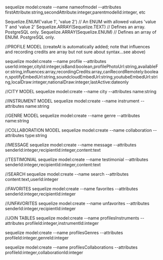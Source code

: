 sequelize model:create --name nameofmodel --attributes firstAttribute:string,secondAttribute:integer,parentmodelId:integer, etc

Sequelize.ENUM('value 1', 'value 2')  // An ENUM with allowed values 'value 1' and 'value 2'
Sequelize.ARRAY(Sequelize.TEXT)       // Defines an array. PostgreSQL only.
Sequelize.ARRAY(Sequelize.ENUM)       // Defines an array of ENUM. PostgreSQL only.

//PROFILE MODEL (createAt is automatically added; note that influences and recording credits are array but not sure about syntax...see above)

sequelize model:create --name profile --attributes userId:integer,cityId:integer,isBand:boolean,profilePhotoUrl:string,availableFor:string,influences:array,recordingCredits:array,canRecordRemotely:boolean,spotifyEmbedUrl:string,soundcloudEmbedUrl:string,youtubeEmbedUrl:string,localDraw:integer,nationalDraw:integer,lastActive:dateonly

//CITY MODEL
sequelize model:create --name city --attributes name:string

//INSTRUMENT MODEL
sequelize model:create --name instrument --attributes name:string

//GENRE MODEL
sequelize model:create --name genre --attributes name:string

//COLLABORATION MODEL
sequelize model:create --name collaboration --attributes type:string

//MESSAGE
sequelize model:create --name message --attributes senderId:integer,recipientId:integer,content:text

//TESTIMONIAL
sequelize model:create --name testimonial --attributes senderId:integer,recipientId:integer,content:text

//SEARCH
sequelize model:create --name search --attributes content:text,userId:integer

//FAVORITES
sequelize model:create --name favorites --attributes senderId:integer,recipientId:integer

//UNFAVORITES
sequelize model:create --name unfavorites --attributes senderId:integer,recipientId:integer

//JOIN TABLES
sequelize model:create --name profilesInstruments --attributes profileId:integer,instrumentId:integer

sequelize model:create --name profilesGenres --attributes profileId:integer,genreId:integer

sequelize model:create --name profilesCollaborations --attributes profileId:integer,collaborationId:integer